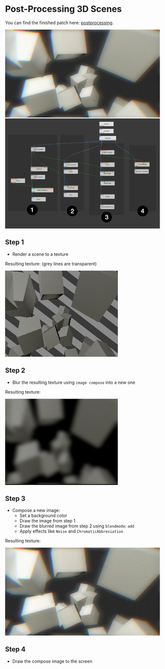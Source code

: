 
# Post-Processing 3D Scenes

You can find the finished patch here: [postprocessing](https://cables.gl/p/5645f59a9a013fa25927562a).

![](img/example_postproc.jpg)
![](img/example_postproc2.png)

## Step 1

- Render a scene to a texture

Resulting texture: (grey lines are transparent)

![](img/example_postproc3.jpg)

## Step 2

- Blur the resulting texture using `image compose` into a new one

Resulting texture:  

![](img/example_postproc4.jpg)

## Step 3

- Compose a new image:
  - Set a background color
  - Draw the image from step 1
  - Draw the blurred image from step 2 using `blendmode`: `add`
  - Apply effects like `Noise` and `ChromaticAbbreviation`


Resulting texture:  

![](img/example_postproc.jpg)

## Step 4

- Draw the compose image to the screen

